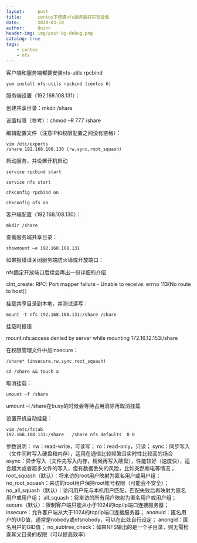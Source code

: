 ```yaml
---
layout:     post
title:      centos下搭建nfs服务器并实现挂载
date:       2020-03-10
author:     Quinn
header-img: img/post-bg-debug.png
catalog: true
tags:
    - centos
    - nfs
---
```


客户端和服务端都要安装nfs-utils rpcbind

```shell
yum install nfs-utils rpcbind (centos 6)
```



服务端设置（192.168.108.131）：

创建共享目录：mkdir /share

设置权限（参考）：chmod –R 777 /share

编辑配置文件（注意IP和权限配置之间没有空格）：

```shell
vim /etc/exports
/share 192.168.108.130 (rw,sync,root_squash)
```

启动服务，并设置开机启动

```shell
service rpcbind start

service nfs start

chkconfig rpcbind on

chkconfig nfs on
```

 

客户端配置（192.168.108.130）：

```shell
mkdir /share
```

查看服务端共享目录：

```
showmount –e 192.168.108.131
```

如果报错请关闭服务端防火墙或开放端口：

nfs固定开放端口后续会再出一份详细的介绍

clnt_create: RPC: Port mapper failure - Unable to receive: errno 113(No route to host)）

挂载共享目录到本地，并测试读写：

```shell
mount -t nfs 192.168.108.131:/share /share
```

 

挂载时报错

mount.nfs:access denied by server while mounting 172.16.12.153:/share

在权限管理文件中加insecure：

```shell
/share* (insecure,rw,sync,root_squash)
```

 

```shell
cd /share && touch a
```

取消挂载：

```shell
umount –f /share
```

umount –l /share在busy的时候会等待占用消除再取消挂载

设置开机自动挂载：

```shell
vim /etc/fstab
192.168.108.131:/share   /share nfs defaults  0 0
```

 



参数说明：
rw：read-write，可读写；
ro：read-only，只读；
sync：同步写入（文件同时写入硬盘和内存），适用在通信比较频繁且实时性比较高的场合
async：异步写入（文件先写入内存，稍候再写入硬盘），性能较好（速度快），适合超大或者超多文件的写入，但有数据丢失的风险，比如突然断电等情况；
root_squash（默认）：将来访的root用户映射为匿名用户或用户组；
no_root_squash：来访的root用户保持root帐号权限（可能会不安全）；
no_all_squash（默认）：访问用户先与本机用户匹配，匹配失败后再映射为匿名用户或用户组；
all_squash：将来访的所有用户映射为匿名用户或用户组；
secure（默认）：限制客户端只能从小于1024的tcp/ip端口连接服务器；
insecure：允许客户端从大于1024的tcp/ip端口连接服务器；
anonuid：匿名用户的UID值，通常是nobody或nfsnobody，可以在此处自行设定；
anongid：匿名用户的GID值；
no_subtree_check：如果NFS输出的是一个子目录，则无需检查其父目录的权限（可以提高效率）